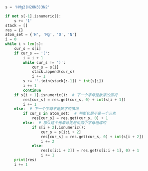 
<BlogInfo id="998" title="94.统计分子中的原子个数" author="白日梦想猿" pv=0 read_times=0 pre_cost_time=0分46秒 category="leetcode" tag_list="['leetcode']" create_time="2022.05.13 20:11:38" update_time="2022.07.21 09:50:27" />

```python
s = 'HMg2(H2ON3)3N2'

if not s[-1].isnumeric():
    s += '1'
stack = []
res = {}
atom_set = {'H', 'Mg', 'O', 'N'}
i = 0
while i < len(s):
    cur_s = s[i]
    if cur_s == '(':
        i = i + 1
        while cur_s != ')':
            cur_s = s[i]
            stack.append(cur_s)
            i += 1
        s += ''.join(stack[:-1]) * int(s[i])
        i += 1
        continue
    if s[i + 1].isnumeric():  # 下一个字母是数字的情况
        res[cur_s] = res.get(cur_s, 0) + int(s[i + 1])
        i += 1
    else:  # 下一个字母不是数字的情况
        if cur_s in atom_set:  # 判断它是不是一个元素
            res[cur_s] = res.get(cur_s, 0) + 1
        else:  # 那么这个元素肯定是由两个字母组成的
            if s[i + 2].isnumeric():
                cur_s = s[i:i + 2]
                res[cur_s] = res.get(cur_s, 0) + int(s[i + 2])
                i += 2
            else:
                res[s[i:i + 2]] = res.get(s[i:i + 1], 0) + 1
                i += 1
    print(res)
    i += 1



```
